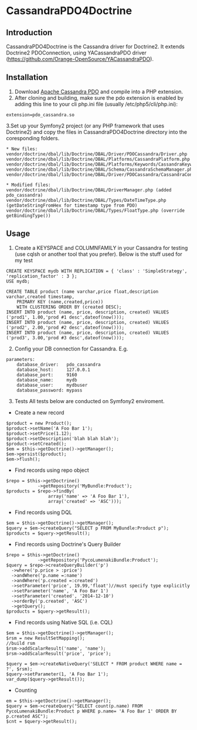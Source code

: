 CassandraPDO4Doctrine
===============

## Introduction
CassandraPDO4Doctrine is the Cassandra driver for Doctrine2. It extends Doctrine2 PDOConnection, using YACassandraPDO driver (https://github.com/Orange-OpenSource/YACassandraPDO). 

## Installation
1. Download [Apache Cassandra PDO](https://github.com/Orange-OpenSource/YACassandraPDO) and compile into a PHP extension. 
2. After cloning and building, make sure the pdo extension is enabled by adding this line to your cli php.ini file (usually /etc/php5/cli/php.ini):
```
extension=pdo_cassandra.so
```
3.Set up your Symfony2 project (or any PHP framework that uses Doctrine2) and copy the files in CassandraPDO4Doctrine directory into the coresponding folders.
```
* New files:
vendor/doctrine/dbal/lib/Doctrine/DBAL/Driver/PDOCassandra/Driver.php
vendor/doctrine/dbal/lib/Doctrine/DBAL/Platforms/CassandraPlatform.php
vendor/doctrine/dbal/lib/Doctrine/DBAL/Platforms/Keywords/CassandraKeywords.php
vendor/doctrine/dbal/lib/Doctrine/DBAL/Schema/CassandraSchemaManager.php
vendor/doctrine/dbal/lib/Doctrine/DBAL/Driver/PDOCassandra/CassandraConnection.php 

* Modified files:
vendor/doctrine/dbal/lib/Doctrine/DBAL/DriverManager.php (added pdo_cassandra)
vendor/doctrine/dbal/lib/Doctrine/DBAL/Types/DateTimeType.php (getDateStringFromHex for timestamp type from PDO)
vendor/doctrine/dbal/lib/Doctrine/DBAL/Types/FloatType.php (override getBindingType())

```

## Usage
1. Create a KEYSPACE and COLUMNFAMILY in your Cassandra for testing (use cqlsh or another tool that you prefer). Below is the stuff used for my test
```
CREATE KEYSPACE mydb WITH REPLICATION = { 'class' : 'SimpleStrategy', 'replication_factor' : 3 };
USE mydb;

CREATE TABLE product (name varchar,price float,description varchar,created timestamp, 
	PRIMARY KEY (name,created,price)) 
	WITH CLUSTERING ORDER BY (created DESC);
INSERT INTO product (name, price, description, created) VALUES ('prod1', 1.00,'prod #1 desc',dateof(now()));
INSERT INTO product (name, price, description, created) VALUES ('prod2', 2.00,'prod #2 desc',dateof(now()));
INSERT INTO product (name, price, description, created) VALUES ('prod3', 3.00,'prod #3 desc',dateof(now()));
```

2. Config your DB connection for Cassandra. E.g.
```
parameters:
    database_driver:   pdo_cassandra
    database_host:     127.0.0.1
    database_port:     9160
    database_name:     mydb
    database_user:     mydbuser
    database_password: mypass
```

3. Tests
All tests below are conducted on Symfony2 enviroment.

- Create a new record
```
$product = new Product();
$product->setName('A Foo Bar 1');
$product->setPrice(1.12);
$product->setDescription('blah blah blah');
$product->setCreated();
$em = $this->getDoctrine()->getManager();
$em->persist($product);
$em->flush();
```
- Find records using repo object
```
$repo = $this->getDoctrine()
            ->getRepository('MyBundle:Product');
$products = $repo->findBy( 
                array('name' => 'A Foo Bar 1'),
                array('created' => 'ASC')));
```
- Find records using DQL
```
$em = $this->getDoctrine()->getManager();
$query = $em->createQuery("SELECT p FROM MyBundle:Product p");
$products = $query->getResult();
```
- Find records using Doctrine's Query Builder
```
$repo = $this->getDoctrine()
            ->getRepository('PycoLumenakiBundle:Product');
$query = $repo->createQueryBuilder('p')
  ->where('p.price > :price')
  ->andWhere('p.name =:name')
  ->andWhere('p.created =:created')
  ->setParameter('price', 19.99,'float')//must specify type explicitly
  ->setParameter('name', 'A Foo Bar 1')
  ->setParameter('created', '2014-12-10')
  ->orderBy('p.created', 'ASC')
  ->getQuery();
$products = $query->getResult();
```
- Find records using Native SQL (i.e. CQL)
```
$em = $this->getDoctrine()->getManager();
$rsm = new ResultSetMapping();
//build rsm
$rsm->addScalarResult('name', 'name');
$rsm->addScalarResult('price', 'price');

$query = $em->createNativeQuery('SELECT * FROM product WHERE name = ?', $rsm);
$query->setParameter(1, 'A Foo Bar 1');  
var_dump($query->getResult());
```
- Counting
```
em = $this->getDoctrine()->getManager();
$query = $em->createQuery("SELECT count(p.name) FROM PycoLumenakiBundle:Product p WHERE p.name= 'A Foo Bar 1' ORDER BY p.created ASC");
$cnt = $query->getResult();
```
